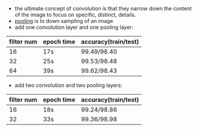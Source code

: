 * the ultimate concept of convolution is that they narrow down the content of the image to focus on specific, distinct, details.
* [pooling](https://www.kaggle.com/questions-and-answers/59502) is to down sampling of an image
* add one convolution layer and one pooling layer:

|filter num|epoch time|accuracy(train/test)|     
|----------|----------|--------------------|     
|    16    |    17s   |    99.49/98.40     |     
|    32    |    25s   |    99.53/98.48     |     
|    64    |    39s   |    99.62/98.43     |

* add two convolution and two pooling layers:

|filter num|epoch time|accuracy(train/test)|     
|----------|----------|--------------------|     
|    16    |    18s   |    99.24/98.86     |     
|    32    |    33s   |    99.36/98.98     |     
